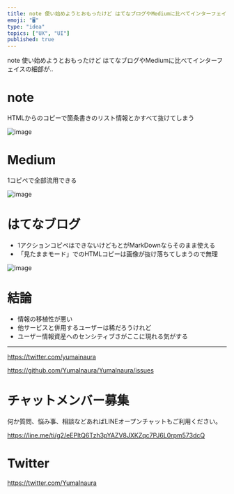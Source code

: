 ```yaml
---
title: note 使い始めようとおもったけど はてなブログやMediumに比べてインターフェイスの細部が‥
emoji: "🖥"
type: "idea"
topics: ["UX", "UI"]
published: true
---
```


note 使い始めようとおもったけど はてなブログやMediumに比べてインターフェイスの細部が‥

# note

HTMLからのコピーで箇条書きのリスト情報とかすべて抜けてしまう

![image](https://user-images.githubusercontent.com/13635059/50720390-d3e8fa80-10ef-11e9-849c-8490c3964216.png)

# Medium

1コピペで全部流用できる

![image](https://user-images.githubusercontent.com/13635059/50720394-e95e2480-10ef-11e9-9c9d-af658c79c2cd.png)

# はてなブログ

- 1アクションコピペはできないけどもとがMarkDownならそのまま使える
- 「見たままモード」でのHTMLコピーは画像が抜け落ちてしまうので無理

![image](https://user-images.githubusercontent.com/13635059/50720400-085cb680-10f0-11e9-9512-544ae4e52af5.png)


# 結論

- 情報の移植性が悪い
- 他サービスと併用するユーザーは稀だろうけれど
- ユーザー情報資産へのセンシティブさがここに現れる気がする

---

https://twitter.com/yumainaura

https://github.com/YumaInaura/YumaInaura/issues










<!-- Update From Qiita API -->

# チャットメンバー募集


何か質問、悩み事、相談などあればLINEオープンチャットもご利用ください。

https://line.me/ti/g2/eEPltQ6Tzh3pYAZV8JXKZqc7PJ6L0rpm573dcQ





# Twitter


https://twitter.com/YumaInaura


<!-- Update From Qiita API -->


